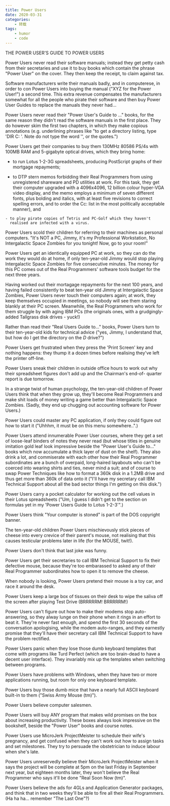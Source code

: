 ```yaml
---
title: Power Users
date: 2020-03-31
categories:
    - 转载
tags:
    - humor
    - code
---
```


THE POWER USER'S GUIDE TO POWER USERS 

Power Users never read their software manuals; instead they get
petty cash from their secretaries and use it to buy books which
contain the phrase "Power User" on the cover. They then keep the
receipt, to claim against tax.

Software manufacturers write their manuals badly, and in computerese,
in order to con Power Users into buying the manual ("XYZ for the
Power User!") a second time. This extra revenue compensates the
manufacturers somewhat for all the people who pirate their software
and then buy Power User Guides to replace the manuals they never
had...

Power Users never read their "Power User's Guide to ..." books,
for the same reason they didn't read the software manuals in the
first place. They do however skim the first two chapters, in which
they make copious annotations (e.g. underlining phrases like "to get
a directory listing, type 'DIR C: <enter>'. Note do not type the
word '<enter>', or the quotes.")

Power Users get their companies to buy them 130MHz 80586 PS/4s with
100MB RAM and 5-gigabyte optical drives, which they bring home:

   - to run Lotus 1-2-3G spreadsheets, producing PostScript graphs
     of their mortgage repayments;
     
   - to DTP stern memos forbidding their Real Programmers from using
     unregistered shareware and PD utilities at work. For this task,
     they get their computer upgraded with a 4096x4096, 12 billion colour
     hyper-VGA video display, and the memo employs a minimum of seven
     different fonts, plus bolding and italics, with at least five
     revisions to correct spelling errors, and to order the Cc: list
     in the most politically acceptable manner), and

    - to play pirate copies of Tetris and PC-Golf which they haven't
      realised are infected with a virus.

Power Users scold their children for referring to their machines as
personal computers. "It's NOT a PC, Jimmy, it's my Professional
Workstation, No Intergalactic Space Zombies for you tonight! Now, go
to your room!"

Power Users get an identically equipped PC at work, so they can do
the work they would do at home, if only ten-year-old Jimmy would stop
playing Intergalactic Space Zombies for five consecutive minutes. The
money for this PC comes out of the Real Programmers' software tools
budget for the next three years.

Having worked out their mortagage repayments for the next 100 years,
and having failed consistently to beat ten-year old Jimmy at
Intergalactic Space Zombies, Power Users never touch their computers
again; at work, they keep themselves occupied in meetings, so nobody
will see them staring blankly at their PC screen. Meanwhile, the Real
Programmers who work for them struggle by with aging IBM PCs (the
originals ones, with a grudgingly-added Tallgrass disk drives -
yuck!)

Rather than read their "Real Users Guide to..." books, Power Users
turn to their ten-year-old kids for technical advice ("yes, Jimmy,
I understand that, but how do I get the directory on the _D_ drive?")

Power Users get frustrated when they press the 'Print Screen' key and
nothing happens: they thump it a dozen times before realising they've
left the printer off-line.

Power Users sneak their children in outside office hours to work out
why their spreadsheet figures don't add up and the Chairman's end-of-
quarter report is due tomorrow.

In a strange twist of human psychology, the ten-year-old children of
Power Users think that when they grow up, they'll become Real
Programmers and make shit loads of money writing a game better than
Intergalactic Space Zombies. (Sadly, they end up chugging out
accounting software for Power Users.)

Power Users could master any PC application, if only they could figure
out how to start it ("Uhhhm, it must be on this menu somewhere..".)

Power Users attend innumerable Power User courses, where they get a
set of loose-leaf binders of notes they never read (but whose titles
in genuine imitation gold leaf look impressive beside the "Power
User's Guide to..." books which now accumulate a thick layer of dust
on the shelf). They also drink a lot, and commiserate with each other
how their Real Programmer subordinates are a bunch of overpaid,
long-haired layabouts who can't be coerced into wearing shirts and
ties, never mind a suit; and of course to swap Power Techniques like
how to format a 360k disk in a 1.2MB drive and thus get more than 360k
of data onto it ("I'll have my secretary call IBM Technical Support
about all the bad sector things I'm getting on this disk.")

Power Users carry a pocket calculator for working out the cell values
in their Lotus spreadsheets ("Um, I guess I didn't get to the section
on formulas yet in my 'Power Users Guide to Lotus 1-2-3'".)

Power Users think "Your computer is stoned" is part of the DOS copyright
banner.

The ten-year-old children Power Users mischievously stick pieces of
cheese into every crevice of their parent's mouse, not realising that
this causes testicular problems later in life (for the MOUSE, twit!).

Power Users don't think that last joke was funny.

Power Users get their secretaries to call IBM Technical Support to fix
their defective mouse, because they're too embarassed to asked any of
their Real Programmer subordinates how to open it to remove the cheese.

When nobody is looking, Power Users pretend their mouse is a toy car,
and race it around the desk.

Power Users keep a large box of tissues on their desk to wipe the
saliva off the screen after playing Test Drive (BRRRRRM! BRRRRRM!)

Power Users can't figure out how to make their modems stop auto-answering,
so they alway lunge on their phone when it rings in an effort to beat it.
They're never fast enough, and spend the first 30 seconds of the
conversation apologising, while the modem auto-ranges, and they
earnestly promise that they'll have their secretary call IBM Technical
Support to have the problem rectified.

Power Users panic when they lose those dumb keyboard templates that
come with programs like Turd Perfect (which are too brain-dead to have
a decent user interface). They invariably mix up the templates when
switching between programs.

Power Users have problems with Windows, when they have two or more
applications running, but room for only one keyboard template.

Power Users buy those dumb mice that have a nearly full ASCII keyboard
built-in to them ("Swiss Army Mouse (tm)").

Power Users believe computer salesmen.

Power Users will buy ANY program that makes wild promises on the box
about increasing productivity. These boxes always look impressive on
the bookshelf, beside the "Power User" books and course notes.

Power Users use MicroJerk ProjectMeister to schedule their wife's
pregnancy, and get confused when they can't work out how to assign
tasks and set milestones. They try to persuade the obstetrician to
induce labour when she's late.

Power Users unreservedly believe their MicroJerk ProjectMeister when
it says the project will be complete at 5pm on the last Friday in
September next year, but eighteen months later, they won't believe the
Real Programmer who says it'll be done "Real Soon Now (tm)".

Power Users believe the ads for 4GLs and Application Generator
packages, and think that in two weeks they'll be able to fire all
their Real Programmers. (Ha ha ha... remember "The Last One"?)
